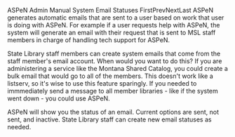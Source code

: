 ASPeN Admin Manual
System Email Statuses
FirstPrevNextLast
ASPeN generates automatic emails that are sent to a user based on work that user is doing with ASPeN.  For example if a user requests help with ASPeN, the system will generate an email with their request that is sent to MSL staff members in charge of handling tech support for ASPeN.

State Library staff members can create system emails that come from the staff member's email account.  When would you want to do this?  If you are administering a service like the Montana Shared Catalog, you could create a bulk email that would go to all of the members.  This doesn't work like a listserv, so it's wise to use this feature sparingly.  If you needed to immmediately send a message to all member libraries - like if the system went down - you could use ASPeN.

ASPeN will show you the status of an email.  Current options are sent, not sent, and inactive.  State Library staff can create new email statuses as needed.
